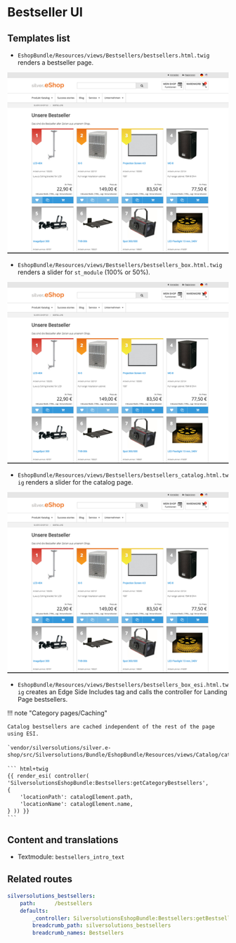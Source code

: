 # Bestseller UI

## Templates list

- `EshopBundle/Resources/views/Bestsellers/bestsellers.html.twig` renders a bestseller page.

![](../img/bestseller_5.png)

- `EshopBundle/Resources/views/Bestsellers/bestsellers_box.html.twig` renders a slider for `st_module` (100% or 50%).

![](../img/bestseller_5.png)

- `EshopBundle/Resources/views/Bestsellers/bestsellers_catalog.html.twig` renders a slider for the catalog page.

![](../img/bestseller_5.png)

- `EshopBundle/Resources/views/Bestsellers/bestsellers_box_esi.html.twig` creates an Edge Side Includes tag and calls the controller for Landing Page bestsellers.

!!! note "Category pages/Caching"

    Catalog bestsellers are cached independent of the rest of the page using ESI.

    `vendor/silversolutions/silver.e-shop/src/Silversolutions/Bundle/EshopBundle/Resources/views/Catalog/catalog.html.twig`:

    ``` html+twig
    {{ render_esi( controller( 'SilversolutionsEshopBundle:Bestsellers:getCategoryBestsellers',
    {
        'locationPath': catalogElement.path,
        'locationName': catalogElement.name,
    } )) }}
    ```

## Content and translations

- Textmodule: `bestsellers_intro_text`

## Related routes

``` yaml
silversolutions_bestsellers:
    path:      /bestsellers
    defaults:
        _controller: SilversolutionsEshopBundle:Bestsellers:getBestsellersList
        breadcrumb_path: silversolutions_bestsellers
        breadcrumb_names: Bestsellers
```
